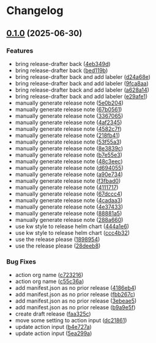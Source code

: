 # Changelog

## [0.1.0](https://github.com/pohanhuangtw/sbombastic/compare/v0.0.1...v0.1.0) (2025-06-30)


### Features

* bring release-drafter back ([4eb349d](https://github.com/pohanhuangtw/sbombastic/commit/4eb349d78bbdfe18118eaeb38dbcc37c65bfc09b))
* bring release-drafter back ([bed119b](https://github.com/pohanhuangtw/sbombastic/commit/bed119bf0c61c6a156c08b4a3134ebfc7345e0c9))
* bring release-drafter back and add labeler ([d24a68e](https://github.com/pohanhuangtw/sbombastic/commit/d24a68e796e19def66dfb5b122687700cf530124))
* bring release-drafter back and add labeler ([9fca8aa](https://github.com/pohanhuangtw/sbombastic/commit/9fca8aaac38eb2e4996dd10727a3732e79308775))
* bring release-drafter back and add labeler ([a628a14](https://github.com/pohanhuangtw/sbombastic/commit/a628a14b6151e6aa5d984051d4bb725f612a9329))
* bring release-drafter back and add labeler ([e29afe1](https://github.com/pohanhuangtw/sbombastic/commit/e29afe14fe04c80bcd70ac7d4c820b7c5752b8f8))
* manually generate release note ([5e0b204](https://github.com/pohanhuangtw/sbombastic/commit/5e0b204423e4f9af4e403e6190d2fd43bcfc76f1))
* manually generate release note ([67b0561](https://github.com/pohanhuangtw/sbombastic/commit/67b05617d16c1b9b623ecbfd74dcc17ae4f70a8e))
* manually generate release note ([3367065](https://github.com/pohanhuangtw/sbombastic/commit/336706566ae6b0b6e83e99a37597539cfebe1701))
* manually generate release note ([4af2345](https://github.com/pohanhuangtw/sbombastic/commit/4af234512d24d619cdd5d7b9bfae1d784f4697cc))
* manually generate release note ([4582c7f](https://github.com/pohanhuangtw/sbombastic/commit/4582c7f10499830ee3658418e018114549e653b9))
* manually generate release note ([218fb41](https://github.com/pohanhuangtw/sbombastic/commit/218fb41efa33a3541ba983cdb3e9d91d4b8b027e))
* manually generate release note ([53f55a3](https://github.com/pohanhuangtw/sbombastic/commit/53f55a37a6c35cbf51ce0e0eb9c7613cc5ccaf5c))
* manually generate release note ([8e3839c](https://github.com/pohanhuangtw/sbombastic/commit/8e3839cc762e3b71cb8c5db5860b89fb9201d282))
* manually generate release note ([b7e55e3](https://github.com/pohanhuangtw/sbombastic/commit/b7e55e34b201ab81a29ca1da7d4fbd84e5d5263f))
* manually generate release note ([48c3eec](https://github.com/pohanhuangtw/sbombastic/commit/48c3eec49a61ca921f1687907146411b7d2c2935))
* manually generate release note ([d694055](https://github.com/pohanhuangtw/sbombastic/commit/d694055fd96f0e0b3c57339f7f61e8f1b6d9cc1e))
* manually generate release note ([a90e734](https://github.com/pohanhuangtw/sbombastic/commit/a90e73474c1327beb4fb96b9ce086c14dc23d95c))
* manually generate release note ([f3fbad0](https://github.com/pohanhuangtw/sbombastic/commit/f3fbad025d61c24ce1638e6e4f22dd1f7272d75c))
* manually generate release note ([4111717](https://github.com/pohanhuangtw/sbombastic/commit/4111717bfc6a3cf1572abd59c8cc2b788b777c6f))
* manually generate release note ([67dccc4](https://github.com/pohanhuangtw/sbombastic/commit/67dccc414c6ca47009eae3ad746527b61b8acd91))
* manually generate release note ([4cadaa3](https://github.com/pohanhuangtw/sbombastic/commit/4cadaa3844e8ec2fa463de51b233916c2edc782f))
* manually generate release note ([4e37433](https://github.com/pohanhuangtw/sbombastic/commit/4e37433ccd9153b1d0e9201b7c5e178070f78b3a))
* manually generate release note ([88881a5](https://github.com/pohanhuangtw/sbombastic/commit/88881a5dfc5dc34baddcd20b1a5444053684fe96))
* manually generate release note ([288a660](https://github.com/pohanhuangtw/sbombastic/commit/288a66092d0b32cee3c4134763077118ca3e8c08))
* use kw style to release helm chart ([444a1e6](https://github.com/pohanhuangtw/sbombastic/commit/444a1e67429219516236ce06ccf04baf50e91a32))
* use kw style to release helm chart ([ccc4b32](https://github.com/pohanhuangtw/sbombastic/commit/ccc4b32a1033399a13f16d049a13e83a81aa0a2d))
* use the release please ([1898954](https://github.com/pohanhuangtw/sbombastic/commit/1898954c5cc3ccb0f2a0e9d8c6bc741ed86a2ecc))
* use the release please ([28deeb8](https://github.com/pohanhuangtw/sbombastic/commit/28deeb8116bed0dc9b402dc3fbd9f847da8c5308))


### Bug Fixes

* action org name ([c723216](https://github.com/pohanhuangtw/sbombastic/commit/c723216ede9c990cc334858d227a8dfbf5ba17e7))
* action org name ([c55c36a](https://github.com/pohanhuangtw/sbombastic/commit/c55c36a3d3917307b65625ff511b721fce5f1ff0))
* add manifest.json as no prior release ([4186eb4](https://github.com/pohanhuangtw/sbombastic/commit/4186eb4b3e4aed21da2b644f02cfdace3d530033))
* add manifest.json as no prior release ([fbb267c](https://github.com/pohanhuangtw/sbombastic/commit/fbb267c8d0b5bffa72a25d7a74063db9a3253a8e))
* add manifest.json as no prior release ([3ebeae5](https://github.com/pohanhuangtw/sbombastic/commit/3ebeae55dced014dcf38de02f0621031741fe427))
* add manifest.json as no prior release ([b9a9e5f](https://github.com/pohanhuangtw/sbombastic/commit/b9a9e5fe390b8e5b299e7008f6ed5404819a0dde))
* create draft release ([faa325c](https://github.com/pohanhuangtw/sbombastic/commit/faa325ccae96c1c3ec00702b5b4fe9db5f607a2a))
* move some setting to action input ([dc21861](https://github.com/pohanhuangtw/sbombastic/commit/dc2186182d14e5d6e18b3ebc888b1c7176a209e5))
* update action input ([b4e727a](https://github.com/pohanhuangtw/sbombastic/commit/b4e727a9aefbfd05c4f90a4a1b3f736f91044321))
* update action input ([5ea299a](https://github.com/pohanhuangtw/sbombastic/commit/5ea299adcdaca853da697913614b647fbb8f9f35))
